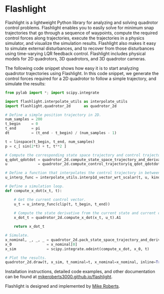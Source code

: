 # Flashlight

Flashlight is a lightweight Python library for analyzing and solving quadrotor control problems. Flashlight enables you to easily solve for minimum snap trajectories that go through a sequence of waypoints, compute the required control forces along trajectories, execute the trajectories in a physics simulator, and visualize the simulation results. Flashlight also makes it easy to simulate external disturbances, and to recover from those disturbances using time-varying LQR feedback control. Flashlight includes physical models for 2D quadrotors, 3D quadrotors, and 3D quadrotor cameras.

The following code snippet shows how easy it is to start analyzing quadrotor trajectories using Flashlight. In this code snippet, we generate the control forces required for a 2D quadrotor to follow a simple trajectory, and simulate the results:

```python
from pylab import *; import scipy.integrate

import flashlight.interpolate_utils as interpolate_utils
import flashlight.quadrotor_2d      as quadrotor_2d

# Define a simple position trajectory in 2D.
num_samples = 200
t_begin     = 0
t_end       = pi
dt          = (t_end - t_begin) / (num_samples - 1)

t = linspace(t_begin, t_end, num_samples)
p = c_[ sin(2*t) + t, t**2 ]

# Compute the corresponding state space trajectory and control trajectories for a 2D quadrotor.
q_qdot_qdotdot = quadrotor_2d.compute_state_space_trajectory_and_derivatives(p, dt)
u              = quadrotor_2d.compute_control_trajectory(q_qdot_qdotdot)

# Define a function that interpolates the control trajectory in between time samples.
u_interp_func = interpolate_utils.interp1d_vector_wrt_scalar(t, u, kind="cubic")

# Define a simulation loop.
def compute_x_dot(x_t, t):

    # Get the current control vector.
    u_t = u_interp_func(clip(t, t_begin, t_end))
    
    # Compute the state derivative from the current state and current control vectors.
    x_dot_t = quadrotor_2d.compute_x_dot(x_t, u_t).A1

    return x_dot_t

# Simulate.
x_nominal, _, _, _ = quadrotor_2d.pack_state_space_trajectory_and_derivatives(q_qdot_qdotdot)
x_0                = x_nominal[0]
x_sim              = scipy.integrate.odeint(compute_x_dot, x_0, t)

# Plot the results.
quadrotor_2d.draw(t, x_sim, t_nominal=t, x_nominal=x_nominal, inline=True)
```

Installation instructions, detailed code examples, and other documentation can be found at [mikeroberts3000.github.io/flashlight](http://mikeroberts3000.github.io/flashlight).

Flashlight is designed and implemented by [Mike Roberts](http://graphics.stanford.edu/~mlrobert).
